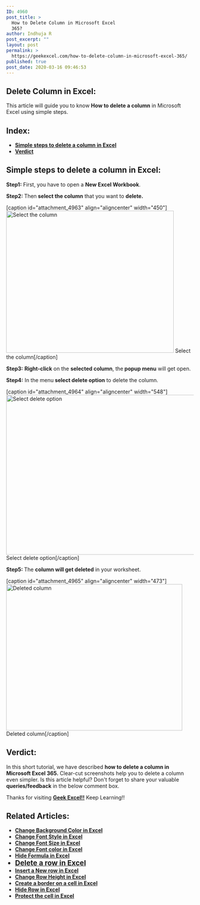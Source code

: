 ```yaml
---
ID: 4960
post_title: >
  How to Delete Column in Microsoft Excel
  365?
author: Indhuja R
post_excerpt: ""
layout: post
permalink: >
  https://geekexcel.com/how-to-delete-column-in-microsoft-excel-365/
published: true
post_date: 2020-03-16 09:46:53
---
```

<h2>Delete Column in Excel:</h2>
This article will guide you to know <strong>How to delete a column</strong> in Microsoft Excel using simple steps.
<h2>Index:</h2>
<ul>
 	<li><a href="#1"><strong>Simple steps to delete a column in Excel</strong></a></li>
 	<li><a href="#2"><strong>Verdict</strong></a></li>
</ul>
<h2 id="1">Simple steps to delete a column in Excel:</h2>
<strong>Step1:</strong> First, you have to open a <strong>New Excel Workbook</strong>.

<strong>Step2: </strong>Then<strong> select the column</strong> that you want to <strong>delete.</strong>

[caption id="attachment_4963" align="aligncenter" width="450"]<img class="wp-image-4963 size-full" src="https://geekexcel.com/wp-content/uploads/2020/03/Screenshot_1-49.png" alt="Select the column" width="450" height="381" /> Select the column[/caption]

<strong>Step3:</strong> <strong>Right-click</strong> on the <strong>selected column</strong>, the<strong> popup menu</strong> will get open.

<strong>Step4:</strong> In the menu<strong> select delete option</strong> to delete the column.

[caption id="attachment_4964" align="aligncenter" width="548"]<img class="wp-image-4964 size-full" src="https://geekexcel.com/wp-content/uploads/2020/03/Screenshot_2-45.png" alt="Select delete option" width="548" height="429" /> Select delete option[/caption]

<strong>Step5: </strong>The <strong>column will get deleted</strong> in your worksheet.

[caption id="attachment_4965" align="aligncenter" width="473"]<img class="wp-image-4965 size-full" src="https://geekexcel.com/wp-content/uploads/2020/03/Screenshot_3-44.png" alt="Deleted column" width="473" height="393" /> Deleted column[/caption]
<h2 id="2">Verdict:</h2>
In this short tutorial, we have described <strong>how to delete a column in Microsoft Excel 365.</strong> Clear-cut screenshots help you to delete a column even simpler. Is this article helpful? Don't forget to share your valuable <strong>queries/feedback</strong> in the below comment box.

Thanks for visiting <strong><a href="https://geekexcel.com/">Geek Excel!!</a></strong> Keep Learning!!
<h2>Related Articles:</h2>
<ul>
 	<li><a href="https://geekexcel.com/how-to-change-background-color-in-microsoft-excel-365/"><strong>Change Background Color in Excel</strong></a></li>
 	<li><a href="https://geekexcel.com/how-to-change-font-style-in-microsoft-excel-365/"><strong>Change Font Style in Excel</strong></a></li>
 	<li><a href="https://geekexcel.com/how-to-change-font-size-in-microsoft-excel-365/"><strong>Change Font Size in Excel</strong></a></li>
 	<li><a href="https://geekexcel.com/how-to-change-font-color-in-microsoft-excel-365/"><strong>Change Font color in Excel</strong></a></li>
 	<li><strong><a href="https://geekexcel.com/how-to-hide-formula-in-microsoft-excel-365/">Hide Formula in Excel</a></strong></li>
 	<li style="font-size: 19px;"><strong><a style="font-size: 19px; transition-property: all;" href="https://geekexcel.com/how-to-delete-a-row-easily-in-microsoft-excel-365/">Delete a row in Excel</a></strong></li>
 	<li><a href="https://geekexcel.com/how-to-insert-a-new-row-in-microsoft-excel-365/"><strong>Insert a New row in Excel</strong></a></li>
 	<li><a href="https://geekexcel.com/how-to-change-a-row-height-in-microsoft-excel-365/"><strong>Change Row Height in Excel</strong></a></li>
 	<li><a href="https://geekexcel.com/how-to-create-a-border-on-a-cell-in-microsoft-excel-365/"><strong>Create a border on a cell in Excel</strong></a></li>
 	<li><a href="https://geekexcel.com/how-to-hide-row-in-microsoft-excel-365/"><strong>Hide Row in Excel</strong></a></li>
 	<li><a href="https://geekexcel.com/how-to-protect-the-cell-in-microsoft-excel-365/"><strong>Protect the cell in Excel</strong></a></li>
</ul>
&nbsp;